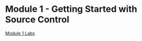 # Module 1 - Getting Started with Source Control

[Module 1 Labs](https://www.azuredevopslabs.com/labs/azuredevops/git/)
